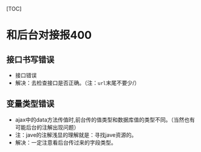 [TOC]



# 和后台对接报400

## 接口书写错误

- 接口错误
- 解决：去检查接口是否正确。（注：`url`末尾不要少/）

## 变量类型错误

- ajax中的data方法传值时,前台传的值类型和数据库值的类型不同。（当然也有可能后台的注解出现问题）
- 注：jave的注解浅显的理解就是：寻找jave资源的。
- 解决：一定注意看后台传过来的字段类型。